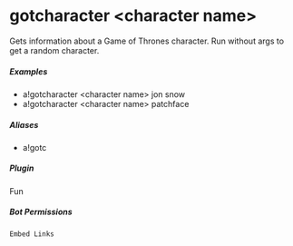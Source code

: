 # gotcharacter &lt;character name&gt;

Gets information about a Game of Thrones character. Run without args to get a random character.
			

##### Examples

* a!gotcharacter &lt;character name&gt; jon snow
* a!gotcharacter &lt;character name&gt; patchface


##### Aliases

* a!gotc


##### Plugin
Fun


##### Bot Permissions
`Embed Links`